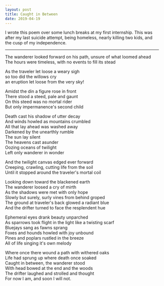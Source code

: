 ```yaml
---
layout: post
title: Caught in Between
date: 2019-04-19
---
```


I wrote this poem over some lunch breaks at my first internship. This was after my last suicide attempt, being homeless, nearly killing two kids, and the cusp of my independence.

---

The wanderer looked forward on his path, unsure of what loomed ahead  
The hours were timeless, with no events to fill its stead  

As the traveler let loose a weary sigh  
so too did the willows cry  
an eruption let loose from the very sky!   

Amidst the din a figure rose in front  
There stood a steed, pale and gaunt  
On this steed was no mortal rider  
But only impermanence's second child  

Death cast his shadow of utter decay  
And winds howled as mountains crumbled  
All that lay ahead was washed away  
Darkened by the unearthly rumble  
The sun lay silent  
The heavens cast asunder  
Oozing oceans of twilight  
Left only wanderer in wonder  

And the twilight canvas edged ever forward  
Creeping, crawling, cutting life from the soil  
Until it stopped around the traveler's mortal coil  

Looking down toward the blackened earth  
The wanderer loosed a cry of mirth  
As the shadows were met with only hope  
Slowly but surely, surly vines from behind groped  
The ground at traveler's back glowed a radiant blue  
And the drifter turned to face the resplendent hue  

Ephemeral eyes drank beauty unparched  
As sparrows took flight in the light like a twisting scarf  
Bluejays sang as fawns sprang  
Foxes and hounds howled with joy unbound  
Pines and poplars rustled in the breeze  
All of life singing it's own melody  

Where once there wound a path with withered oaks  
Life had sprung up where death once soaked  
Caught in between, the wanderer stood  
With head bowed at the end and the woods  
The drifter laughed and strolled and thought  
For now I am, and soon I will not.  
